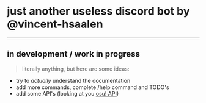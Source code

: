 ﻿# just another useless discord bot by @vincent-hsaalen

***

## in development / work in progress

> literally anything, but here are some ideas:

- try to *actually* understand the documentation
- add more commands, complete /help command and TODO's
- add some  API's (looking at you [osu! API](https://osu.ppy.sh/docs/index.html))